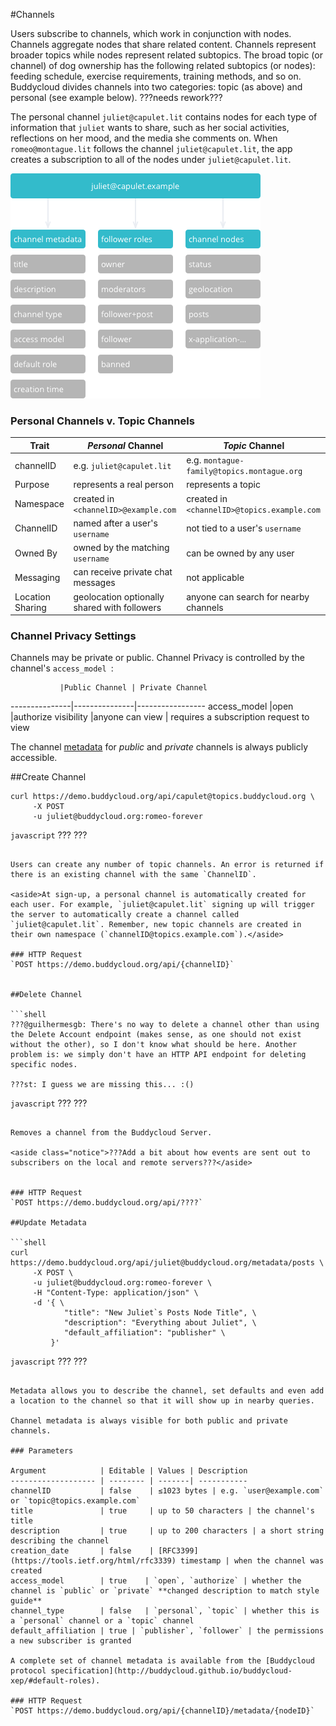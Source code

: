 #Channels

Users subscribe to channels, which work in conjunction with nodes. Channels aggregate nodes that share related content. Channels represent broader topics while nodes represent related subtopics. The broad topic (or channel) of dog ownership has the following related subtopics (or nodes): feeding schedule, exercise requirements, training methods, and so on. Buddycloud divides channels into two categories: topic (as above) and personal (see example below).
???needs rework???


The personal channel `juliet@capulet.lit` contains nodes for each type of information that `juliet` wants to share, such as her social activities, reflections on her mood, and the media she comments on. When `romeo@montague.lit` follows the channel `juliet@capulet.lit`, the app creates a subscription to all of the nodes under `juliet@capulet.lit`. 

![Channels and Nodes](/theme/static/img/diagrams/channel%20hierachy.png "Channels and Nodes")

### Personal Channels v. Topic Channels


Trait       | _Personal_ Channel              | _Topic_ Channel
------------|---------------------------------|-----------------------
channelID   | e.g. `juliet@capulet.lit`       | e.g. `montague-family@topics.montague.org`
Purpose     | represents a real person        | represents a topic
Namespace   | created in `<channelID>@example.com` |created in `<channelID>@topics.example.com`
ChannelID   | named after a user's `username`| not tied to a user's `username`
Owned By    | owned by the matching `username`| can be owned by any user
Messaging   | can receive private chat messages| not applicable
Location Sharing| geolocation optionally shared with followers| anyone can search for nearby channels

### Channel Privacy Settings

Channels may be private or public. Channel Privacy is controlled by the channel's `access_model `:

               |Public Channel | Private Channel
---------------|---------------|-----------------
access_model   |open           |authorize
visibility     |anyone can view | requires a subscription request to view

The channel [metadata](#update-metadata) for _public_ and _private_ channels is always publicly accessible.

##Create Channel

```shell
curl https://demo.buddycloud.org/api/capulet@topics.buddycloud.org \
     -X POST
     -u juliet@buddycloud.org:romeo-forever
```

```javascript```
???
???
```

Users can create any number of topic channels. An error is returned if there is an existing channel with the same `ChannelID`.

<aside>At sign-up, a personal channel is automatically created for each user. For example, `juliet@capulet.lit` signing up will trigger the server to automatically create a channel called `juliet@capulet.lit`. Remember, new topic channels are created in their own namespace (`channelID@topics.example.com`).</aside>

### HTTP Request
`POST https://demo.buddycloud.org/api/{channelID}`


##Delete Channel

```shell
???@guilhermesgb: There's no way to delete a channel other than using the Delete Account endpoint (makes sense, as one should not exist without the other), so I don't know what should be here. Another problem is: we simply don't have an HTTP API endpoint for deleting specific nodes.

???st: I guess we are missing this... :()

```

```javascript```
???
???
```

Removes a channel from the Buddycloud Server.

<aside class="notice">???Add a bit about how events are sent out to subscribers on the local and remote servers???</aside>


### HTTP Request
`POST https://demo.buddycloud.org/api/????`

##Update Metadata

```shell
curl https://demo.buddycloud.org/api/juliet@buddycloud.org/metadata/posts \
     -X POST \
     -u juliet@buddycloud.org:romeo-forever \
     -H "Content-Type: application/json" \
     -d '{ \
            "title": "New Juliet`s Posts Node Title", \
            "description": "Everything about Juliet", \
            "default_affiliation": "publisher" \
         }'
```

```javascript```
???
???
```

Metadata allows you to describe the channel, set defaults and even add a location to the channel so that it will show up in nearby queries.

Channel metadata is always visible for both public and private channels.

### Parameters

Argument            | Editable | Values | Description
------------------- | -------- | -------| -----------
channelID           | false    | ≤1023 bytes | e.g. `user@example.com` or `topic@topics.example.com`
title               | true     | up to 50 characters | the channel's title
description         | true     | up to 200 characters | a short string describing the channel 
creation_date       | false    | [RFC3399](https://tools.ietf.org/html/rfc3339) timestamp | when the channel was created
access_model        | true    | `open`, `authorize` | whether the channel is `public` or `private` **changed description to match style guide**
channel_type        | false   | `personal`, `topic` | whether this is a `personal` channel or a `topic` channel
default_affiliation | true | `publisher`, `follower` | the permissions a new subscriber is granted

A complete set of channel metadata is available from the [Buddycloud protocol specification](http://buddycloud.github.io/buddycloud-xep/#default-roles). 

### HTTP Request
`POST https://demo.buddycloud.org/api/{channelID}/metadata/{nodeID}`
